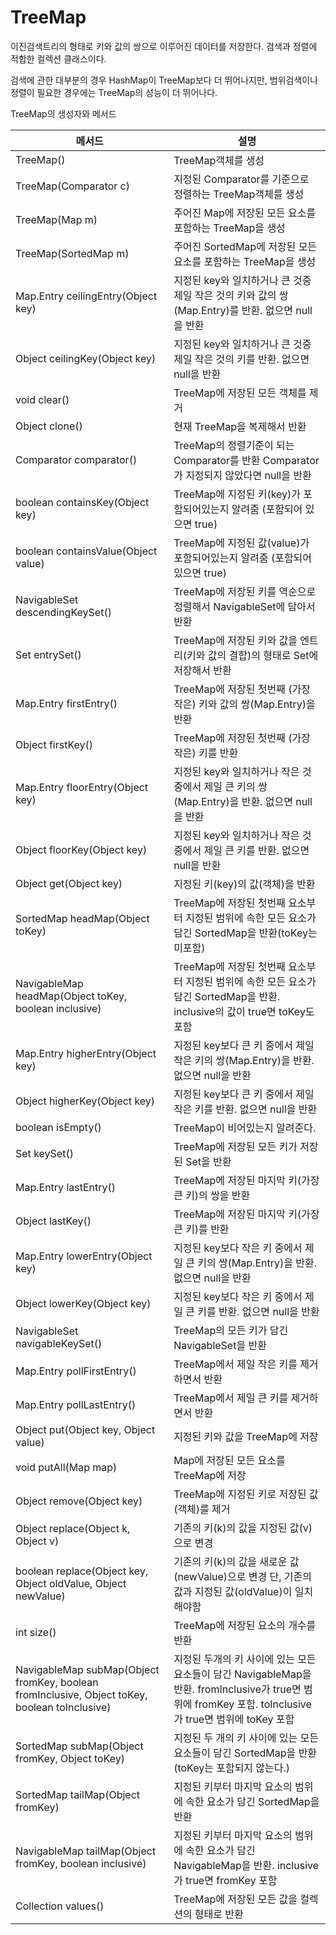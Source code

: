 # TreeMap

이진검색트리의 형태로 키와 값의 쌍으로 이루어진 데이터를 저장한다. 검색과 정렬에 적합한 컬렉션 클래스이다.

검색에 관한 대부분의 경우 HashMap이 TreeMap보다 더 뛰어나지만, 범위검색이나 정렬이 필요한 경우에는 TreeMap의 성능이 더 뛰어나다.

 

TreeMap의 생성자와 메서드

| 메서드                                                       | 설명                                                         |
| ------------------------------------------------------------ | ------------------------------------------------------------ |
| TreeMap()                                                    | TreeMap객체를 생성                                           |
| TreeMap(Comparator c)                                        | 지정된 Comparator를 기준으로 정렬하는 TreeMap객체를 생성     |
| TreeMap(Map m)                                               | 주어진 Map에 저장된 모든 요소를 포함하는 TreeMap을 생성      |
| TreeMap(SortedMap m)                                         | 주어진 SortedMap에 저장된 모든 요소를 포함하는 TreeMap을 생성 |
| Map.Entry ceilingEntry(Object key)                           | 지정된 key와 일치하거나 큰 것중 제일 작은 것의 키와 값의 쌍(Map.Entry)를 반환. 없으면 null을 반환 |
| Object ceilingKey(Object key)                                | 지정된 key와 일치하거나 큰 것중 제일 작은 것의 키를 반환. 없으면 null을 반환 |
| void clear()                                                 | TreeMap에 저장된 모든 객체를 제거                            |
| Object clone()                                               | 현재 TreeMap을 복제해서 반환                                 |
| Comparator comparator()                                      | TreeMap의 정렬기준이 되는 Comparator를 반환 Comparator가 지정되지 않았다면 null을 반환 |
| boolean containsKey(Object key)                              | TreeMap에 지정된 키(key)가 포함되어있는지 알려줌 (포함되어 있으면 true) |
| boolean containsValue(Object value)                          | TreeMap에 지정된 값(value)가 포함되어있는지 알려줌 (포함되어 있으면 true) |
| NavigableSet descendingKeySet()                              | TreeMap에 저장된 키를 역순으로 정렬해서 NavigableSet에 담아서 반환 |
| Set entrySet()                                               | TreeMap에 저장된 키와 값을 엔트리(키와 값의 결합)의 형태로 Set에 저장해서 반환 |
| Map.Entry firstEntry()                                       | TreeMap에 저장된 첫번째 (가장 작은) 키와 값의 쌍(Map.Entry)을 반환 |
| Object firstKey()                                            | TreeMap에 저장된 첫번째 (가장 작은) 키를 반환                |
| Map.Entry floorEntry(Object key)                             | 지정된 key와 일치하거나 작은 것 중에서 제일 큰 키의 쌍(Map.Entry)을 반환. 없으면 null을 반환 |
| Object floorKey(Object key)                                  | 지정된 key와 일치하거나 작은 것 중에서 제일 큰 키를 반환. 없으면 null을 반환 |
| Object get(Object key)                                       | 지정된 키(key)의 값(객체)을 반환                             |
| SortedMap headMap(Object toKey)                              | TreeMap에 저장된 첫번째 요소부터 지정된 범위에 속한 모든 요소가 담긴 SortedMap을 반환(toKey는 미포함) |
| NavigableMap headMap(Object toKey, boolean inclusive)        | TreeMap에 저장된 첫번째 요소부터 지정된 범위에 속한 모든 요소가 담긴 SortedMap을 반환. inclusive의 값이 true면 toKey도 포함 |
| Map.Entry higherEntry(Object key)                            | 지정된 key보다 큰 키 중에서 제일 작은 키의 쌍(Map.Entry)을 반환. 없으면 null을 반환 |
| Object higherKey(Object key)                                 | 지정된 key보다 큰 키 중에서 제일 작은 키를 반환. 없으면 null을 반환 |
| boolean isEmpty()                                            | TreeMap이 비어있는지 알려준다.                               |
| Set keySet()                                                 | TreeMap에 저장된 모든 키가 저장된 Set을 반환                 |
| Map.Entry lastEntry()                                        | TreeMap에 저장된 마지막 키(가장 큰 키)의 쌍을 반환           |
| Object lastKey()                                             | TreeMap에 저장된 마지막 키(가장 큰 키)를 반환                |
| Map.Entry lowerEntry(Object key)                             | 지정된 key보다 작은 키 중에서 제일 큰 키의 쌍(Map.Entry)을 반환. 없으면 null을 반환 |
| Object lowerKey(Object key)                                  | 지정된 key보다 작은 키 중에서 제일 큰 키를 반환. 없으면 null을 반환 |
| NavigableSet navigableKeySet()                               | TreeMap의 모든 키가 담긴 NavigableSet을 반환                 |
| Map.Entry pollFirstEntry()                                   | TreeMap에서 제일 작은 키를 제거하면서 반환                   |
| Map.Entry pollLastEntry()                                    | TreeMap에서 제일 큰 키를 제거하면서 반환                     |
| Object put(Object key, Object value)                         | 지정된 키와 값을 TreeMap에 저장                              |
| void putAll(Map map)                                         | Map에 저장된 모든 요소를 TreeMap에 저장                      |
| Object remove(Object key)                                    | TreeMap에 지정된 키로 저장된 값(객체)를 제거                 |
| Object replace(Object k, Object v)                           | 기존의 키(k)의 값을 지정된 값(v)으로 변경                    |
| boolean replace(Object key, Object oldValue, Object newValue) | 기존의 키(k)의 값을 새로운 값(newValue)으로 변경 단, 기존의 값과 지정된 값(oldValue)이 일치해야함 |
| int size()                                                   | TreeMap에 저장된 요소의 개수를 반환                          |
| NavigableMap subMap(Object fromKey, boolean fromInclusive, Object toKey, boolean toInclusive) | 지정된 두개의 키 사이에 있는 모든 요소들이 담긴 NavigableMap을 반환. fromInclusive가 true면 범위에 fromKey 포함. toInclusive가 true면 범위에 toKey 포함 |
| SortedMap subMap(Object fromKey, Object toKey)               | 지정된 두 개의 키 사이에 있는 모든 요소들이 담긴 SortedMap을 반환 (toKey는 포함되지 않는다.) |
| SortedMap tailMap(Object fromKey)                            | 지정된 키부터 마지막 요소의 범위에 속한 요소가 담긴 SortedMap을 반환 |
| NavigableMap tailMap(Object fromKey, boolean inclusive)      | 지정된 키부터 마지막 요소의 범위에 속한 요소가 담긴 NavigableMap을 반환. inclusive가 true면 fromKey 포함 |
| Collection values()                                          | TreeMap에 저장된 모든 값을 컬렉션의 형태로 반환              |